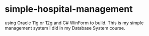 # simple-hospital-management
using Oracle 11g or 12g and C# WinForm to build. This is my simple management system
I did in my Database System course.
